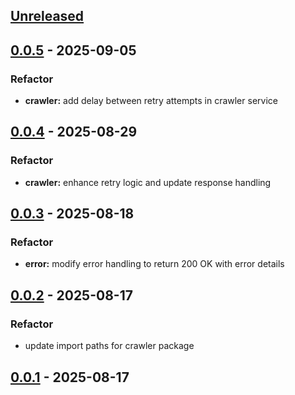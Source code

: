 <a name="unreleased"></a>

## [Unreleased]

<a name="0.0.5"></a>

## [0.0.5] - 2025-09-05

### Refactor

- **crawler:** add delay between retry attempts in crawler service

<a name="0.0.4"></a>

## [0.0.4] - 2025-08-29

### Refactor

- **crawler:** enhance retry logic and update response handling

<a name="0.0.3"></a>

## [0.0.3] - 2025-08-18

### Refactor

- **error:** modify error handling to return 200 OK with error details

<a name="0.0.2"></a>

## [0.0.2] - 2025-08-17

### Refactor

- update import paths for crawler package

<a name="0.0.1"></a>

## [0.0.1] - 2025-08-17

[Unreleased]: https://github.com/nettojulio/ufape-crawler-golang/compare/0.0.5...HEAD

[0.0.5]: https://github.com/nettojulio/ufape-crawler-golang/compare/0.0.4...0.0.5
[0.0.4]: https://github.com/nettojulio/ufape-crawler-golang/compare/0.0.3...0.0.4
[0.0.3]: https://github.com/nettojulio/ufape-crawler-golang/compare/0.0.2...0.0.3
[0.0.2]: https://github.com/nettojulio/ufape-crawler-golang/compare/0.0.1...0.0.2
[0.0.1]: https://github.com/nettojulio/ufape-crawler-golang/releases/tag/0.0.1

